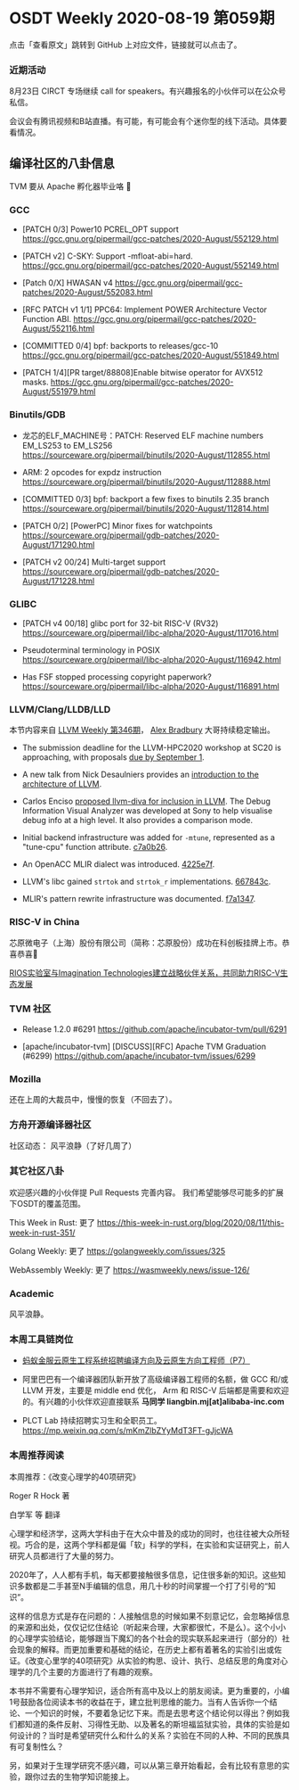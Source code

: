 # OSDT Weekly 2020-08-19 第059期

点击「查看原文」跳转到 GitHub 上对应文件，链接就可以点击了。

### 近期活动

8月23日 CIRCT 专场继续 call for speakers。有兴趣报名的小伙伴可以在公众号私信。

会议会有腾讯视频和B站直播。有可能，有可能会有个迷你型的线下活动。具体要看情况。

## 编译社区的八卦信息

TVM 要从 Apache 孵化器毕业咯 🎉

### GCC

- [PATCH 0/3] Power10 PCREL_OPT support
  https://gcc.gnu.org/pipermail/gcc-patches/2020-August/552129.html

- [PATCH v2] C-SKY: Support -mfloat-abi=hard.
  https://gcc.gnu.org/pipermail/gcc-patches/2020-August/552149.html

- [Patch 0/X] HWASAN v4
  https://gcc.gnu.org/pipermail/gcc-patches/2020-August/552083.html

- [RFC PATCH v1 1/1] PPC64: Implement POWER Architecture Vector Function ABI.
  https://gcc.gnu.org/pipermail/gcc-patches/2020-August/552116.html

- [COMMITTED 0/4] bpf: backports to releases/gcc-10
  https://gcc.gnu.org/pipermail/gcc-patches/2020-August/551849.html

- [PATCH 1/4][PR target/88808]Enable bitwise operator for AVX512 masks.
  https://gcc.gnu.org/pipermail/gcc-patches/2020-August/551979.html

### Binutils/GDB

- 龙芯的ELF_MACHINE号：PATCH: Reserved ELF machine numbers EM_LS253 to EM_LS256
  https://sourceware.org/pipermail/binutils/2020-August/112855.html

- ARM: 2 opcodes for expdz instruction
  https://sourceware.org/pipermail/binutils/2020-August/112888.html

- [COMMITTED 0/3] bpf: backport a few fixes to binutils 2.35 branch
  https://sourceware.org/pipermail/binutils/2020-August/112814.html

- [PATCH 0/2] [PowerPC] Minor fixes for watchpoints
  https://sourceware.org/pipermail/gdb-patches/2020-August/171290.html

- [PATCH v2 00/24] Multi-target support
  https://sourceware.org/pipermail/gdb-patches/2020-August/171228.html

### GLIBC

- [PATCH v4 00/18] glibc port for 32-bit RISC-V (RV32)
  https://sourceware.org/pipermail/libc-alpha/2020-August/117016.html

- Pseudoterminal terminology in POSIX
  https://sourceware.org/pipermail/libc-alpha/2020-August/116942.html

- Has FSF stopped processing copyright paperwork?
  https://sourceware.org/pipermail/libc-alpha/2020-August/116891.html

### LLVM/Clang/LLDB/LLD

本节内容来自 [LLVM Weekly 第346期](http://llvmweekly.org/issue/346)，
[Alex Bradbury](https://www.linkedin.com/in/alex-bradbury/) 大哥持续稳定输出。

- The submission deadline for the LLVM-HPC2020 workshop at SC20 is approaching, with proposals [due by September 1](http://lists.llvm.org/pipermail/llvm-dev/2020-August/144325.html).

- A new talk from Nick Desaulniers provides an [introduction to the architecture of LLVM](https://www.youtube.com/watch?v=bUTXhcf_aNc).

* Carlos Enciso [proposed llvm-diva for inclusion in LLVM](http://lists.llvm.org/pipermail/llvm-dev/2020-August/144174.html).
  The Debug Information Visual Analyzer was developed at Sony to help visualise debug info at a high level. It also provides a comparison mode.

* Initial backend infrastructure was added for `-mtune`, represented as a "tune-cpu" function attribute.
  [c7a0b26](https://reviews.llvm.org/rGc7a0b2684f7).

* An OpenACC MLIR dialect was introduced.
  [4225e7f](https://reviews.llvm.org/rG4225e7fa34f).

* LLVM's libc gained `strtok` and `strtok_r` implementations.
  [667843c](https://reviews.llvm.org/rG667843cc07c).

* MLIR's pattern rewrite infrastructure was documented.
  [f7a1347](https://reviews.llvm.org/rGf7a13479b80).


### RISC-V in China

芯原微电子（上海）股份有限公司（简称：芯原股份）成功在科创板挂牌上市。恭喜恭喜🎉

[RIOS实验室与Imagination Technologies建立战略伙伴关系，共同助力RISC-V生态发展](https://mp.weixin.qq.com/s/jt50ahw2oizmucfoc-uFeA)

### TVM 社区

- Release 1.2.0 #6291
  https://github.com/apache/incubator-tvm/pull/6291

- [apache/incubator-tvm] [DISCUSS][RFC] Apache TVM Graduation (#6299)
  https://github.com/apache/incubator-tvm/issues/6299

### Mozilla

还在上周的大裁员中，慢慢的恢复（不回去了）。

### 方舟开源编译器社区

社区动态： 风平浪静（了好几周了）

### 其它社区八卦

欢迎感兴趣的小伙伴提 Pull Requests 完善内容。
我们希望能够尽可能多的扩展下OSDT的覆盖范围。

This Week in Rust: 更了
https://this-week-in-rust.org/blog/2020/08/11/this-week-in-rust-351/

Golang Weekly: 更了
https://golangweekly.com/issues/325

WebAssembly Weekly: 更了
https://wasmweekly.news/issue-126/

### Academic

风平浪静。

### 本周工具链岗位

- [蚂蚁金服云原生工程系统招聘编译方向及云原生方向工程师（P7）](https://mp.weixin.qq.com/s/Tyx3qNqguJnqdPtvLM97jw)

- 阿里巴巴有一个编译器团队新开放了高级编译器工程师的名额，做 GCC 和/或 LLVM 开发，主要是 middle end 优化， Arm 和 RISC-V 后端都是需要和欢迎的。有兴趣的小伙伴欢迎直接联系
  **马同学 liangbin.mj[at]alibaba-inc.com**

- PLCT Lab 持续招聘实习生和全职员工。
  https://mp.weixin.qq.com/s/mKmZlbZYyMdT3FT-gJjcWA

### 本周推荐阅读

本周推荐：《改变心理学的40项研究》

Roger R Hock 著

白学军 等 翻译

心理学和经济学，这两大学科由于在大众中普及的成功的同时，也往往被大众所轻视。巧合的是，这两个学科都是偏「软」科学的学科，在实验和实证研究上，前人研究人员都进行了大量的努力。

2020年了，人人都有手机，每天都要接触很多信息，记住很多新的知识。这些知识多数都是二手甚至N手编辑的信息，用几十秒的时间掌握一个打了引号的“知识”。

这样的信息方式是存在问题的：人接触信息的时候如果不刻意记忆，会忽略掉信息的来源和出处，仅仅记忆住结论（听起来合理，大家都很忙，不是么）。这个小小的心理学实验结论，能够跟当下魔幻的各个社会的现实联系起来进行（部分的）社会现象的解释。而更加重要和基础的结论，在历史上都有着著名的实验引出或佐证。《改变心里学的40项研究》从实验的构思、设计、执行、总结反思的角度对心理学的几个主要的方面进行了有趣的观察。

本书并不需要有心理学知识，适合所有高中及以上的朋友阅读。更为重要的，小编1号鼓励各位阅读本书的收益在于，建立批判思维的能力。当有人告诉你一个结论、一个知识的时候，不要着急记忆下来。而是去思考这个结论何以得出？例如我们都知道的条件反射、习得性无助、以及著名的斯坦福监狱实验，具体的实验是如何设计的？当时是希望研究什么和什么的关系？实验在不同的人种、不同的民族具有可复制性么？

另，如果对于生理学研究不感兴趣，可以从第三章开始看起，会有比较有意思的实验，跟你过去的生物学知识能接上。
